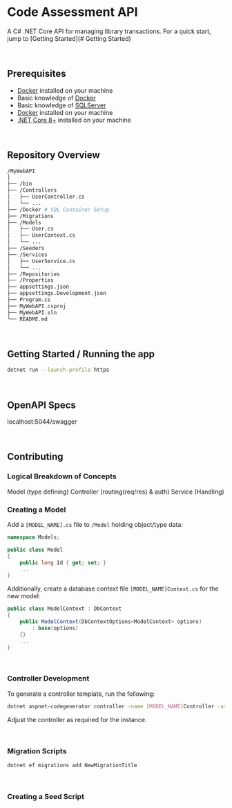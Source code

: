 # Code Assessment API

 A C# .NET Core API for managing library transactions. For a quick start, jump to [Getting Started](# Getting Started)

&nbsp;

## Prerequisites

- [Docker](https://docs.docker.com/engine/install/) installed on your machine
- Basic knowledge of [Docker](https://docs.docker.com/get-started/overview/)
- Basic knowledge of [SQLServer](https://learn.microsoft.com/en-us/sql/sql-server/?view=sql-server-ver16)
- [Docker](https://docs.docker.com/engine/install/) installed on your machine
- [.NET Core 8+](https://dotnet.microsoft.com/download) installed on your machine

&nbsp;

## Repository Overview

```bash
/MyWebAPI
│
├── /bin
├── /Controllers
│   ├── UserController.cs
│   └── ...
├── /Docker # SQL Container Setup
├── /Migrations
├── /Models
│   ├── User.cs
│   ├── UserContext.cs
│   └── ...
├── /Seeders
├── /Services
│   ├── UserService.cs
│   └── ...
├── /Repositories
├── /Properties
├── appsettings.json
├── appsettings.Development.json
├── Program.cs
├── MyWebAPI.csproj
├── MyWebAPI.sln
└── README.md
```

&nbsp;

## Getting Started / Running the app

```bash
dotnet run --launch-profile https
```

&nbsp;

## OpenAPI Specs

localhost:5044/swagger

&nbsp;

## Contributing

### Logical Breakdown of Concepts

Model (type defining)
Controller (routing(req/res) & auth)
Service (Handling)

### Creating a Model

Add a `[MODEL_NAME].cs`  file to `/Model` holding object/type data:

```cs
namespace Models;

public class Model
{
    public long Id { get; set; }
    ...
}
```

Additionally, create a database context file `[MODEL_NAME]Context.cs` for the new model:

```cs
public class ModelContext : DbContext
{
    public ModelContext(DbContextOptions<ModelContext> options)
        : base(options)
    {}
    ...
}
```

&nbsp;

### Controller Development

To generate a controller template, run the following:

```bash
dotnet aspnet-codegenerator controller -name [MODEL_NAME]Controller -async -api -m [MODEL_NAME] -dc [MODEL_NAME]Context -outDir Controllers
```

Adjust the controller as required for the instance.

&nbsp;

### Migration Scripts

```bash
dotnet ef migrations add NewMigrationTitle
```

&nbsp;

### Creating a Seed Script